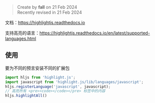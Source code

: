 > Create by **fall** on 21 Feb 2024<br/>
> Recently revised in 21 Feb 2024

文档：https://highlightjs.readthedocs.io

支持高亮的语言：https://highlightjs.readthedocs.io/en/latest/supported-languages.html

## 使用

要为不同的预言安装不同的扩展包

```js
import hljs from 'highlight.js';
import javascript from 'highlight.js/lib/languages/javascript';
hljs.registerLanguage('javascript', javascript);
// 高亮所有 <pre><code></code></pre> 标签中的内容
hljs.highlightAll()

```

